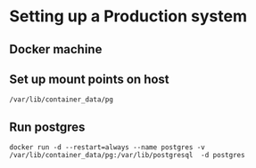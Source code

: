 # Setting up a Production system

## Docker machine

## Set up mount points on host

    /var/lib/container_data/pg

## Run postgres

    docker run -d --restart=always --name postgres -v /var/lib/container_data/pg:/var/lib/postgresql  -d postgres

